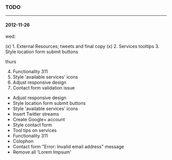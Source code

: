 ### TODO
- - -

#### 2012-11-26

wed:

(x) 1. External Resources; tweets and final copy
(x) 2. Services tooltips
3. Style location form submit buttons

thurs

4. Functionality 311
5. Style 'available services' icons
6. Adjust responsive design
7. Contact form validation issue


- Adjust responsive design
- Style location form submit buttons
- Style 'available services' icons
- Insert Twitter streams
- Create Google+ account
- Style contact form
- Tool tips on services
- Functionality 311
- Colophon
- Contact form "Error: Invalid email address" message
- Remove all 'Lorem Impsum'